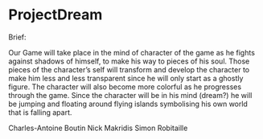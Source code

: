 # ProjectDream


Brief:


Our Game will take place in the mind of character of the game as he fights against shadows of himself,
to make his way to pieces of his soul. Those pieces of the character’s self will transform and develop
the character to make him less and less transparent since he will only start as a ghostly figure. 
The character will also become more colorful as he progresses through the game. 
Since the character will be in his mind (dream?) he will be jumping and floating around flying islands
symbolising his own world that is falling apart.




Charles-Antoine Boutin
Nick Makridis
Simon Robitaille

